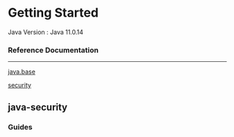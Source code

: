 # Getting Started


Java Version : Java 11.0.14

### Reference Documentation

------------------------------------------------------------

[java.base](https://docs.oracle.com/en/java/javase/11/docs/api/java.base/module-summary.html)

[security](https://docs.oracle.com/en/java/javase/11/docs/api/java.base/java/security/package-summary.html) 




## java-security



### Guides

